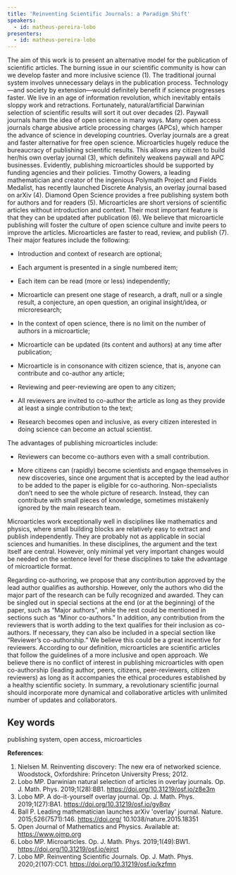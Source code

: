 ```yaml
---
title: 'Reinventing Scientific Journals: a Paradigm Shift'
speakers:
  - id: matheus-pereira-lobo
presenters:
  - id: matheus-pereira-lobo
---
```


The aim of this work is to present an alternative model for the publication of scientific articles. The burning issue in our scientific community is how can we develop faster and more inclusive science (1). The traditional journal system involves unnecessary delays in the publication process. Technology—and society by extension—would definitely benefit if science progresses faster. We live in an age of information revolution, which inevitably entails sloppy work and retractions. Fortunately, natural/artificial Darwinian selection of scientific results will sort it out over decades (2). Paywall journals harm the idea of open science in many ways. Many open access journals charge abusive article processing charges (APCs), which hamper the advance of science in developing countries. Overlay journals are a great and faster alternative for free open science. Microarticles hugely reduce the bureaucracy of publishing scientific results. This allows any citizen to build her/his own overlay journal (3), which definitely weakens paywall and APC businesses. Evidently, publishing microarticles should be supported by funding agencies and their policies. Timothy Gowers, a leading mathematician and creator of the ingenious Polymath Project and Fields Medalist, has recently launched Discrete Analysis, an overlay journal based on arXiv (4). Diamond Open Science provides a free publishing system both for authors and for readers (5). Microarticles are short versions of scientific articles without introduction and context. Their most important feature is that they can be updated after publication (6). We believe that microarticle publishing will foster the culture of open science culture and invite peers to improve the articles. Microarticles are faster to read, review, and publish (7). Their major features include the following:

- Introduction and context of research are optional;

- Each argument is presented in a single numbered item;

- Each item can be read (more or less) independently;

- Microarticle can present one stage of research, a draft, null or a single result, a conjecture, an open question, an original insight/idea, or microresearch;

- In the context of open science, there is no limit on the number of authors in a microarticle;

- Microarticle can be updated (its content and authors) at any time after publication;

- Microarticle is in consonance with citizen science, that is, anyone can contribute and co-author any article;

- Reviewing and peer-reviewing are open to any citizen;

- All reviewers are invited to co-author the article as long as they provide at least a single contribution to the text;

- Research becomes open and inclusive, as every citizen interested in doing science can become an actual scientist.

The advantages of publishing microarticles include:

- Reviewers can become co-authors even with a small contribution.

- More citizens can (rapidly) become scientists and engage themselves in new discoveries, since one argument that is accepted by the lead author to be added to the paper is eligible for co-authoring. Non-specialists don’t need to see the whole picture of research. Instead, they can contribute with small pieces of knowledge, sometimes mistakenly ignored by the main research team.

Microarticles work exceptionally well in disciplines like mathematics and physics, where small building blocks are relatively easy to extract and publish independently. They are probably not as applicable in social sciences and humanities. In these disciplines, the argument and the text itself are central. However, only minimal yet very important changes would be needed on the sentence level for these disciplines to take the advantage of microarticle format.

Regarding co-authoring, we propose that any contribution approved by the lead author qualifies as authorship. However, only the authors who did the major part of the research can be fully recognized and awarded. They can be singled out in special sections at the end (or at the beginning) of the paper, such as “Major authors”, while the rest could be mentioned in sections such as “Minor co-authors.” In addition, any contribution from the reviewers that is worth adding to the text qualifies for their inclusion as co-authors. If necessary, they can also be included in a special section like “Reviewer’s co-authorship.” We believe this could be a great incentive for reviewers. According to our definition, microarticles are scientific articles that follow the guidelines of a more inclusive and open approach. We believe there is no conflict of interest in publishing microarticles with open co-authorship (leading author, peers, citizens, peer-reviewers, citizen reviewers) as long as it accompanies the ethical procedures established by a healthy scientific society. In summary, a revolutionary scientific journal should incorporate more dynamical and collaborative articles with unlimited number of updates and collaborators.

## Key words

publishing system, open access, microarticles

**References**:

1. Nielsen M. Reinventing discovery: The new era of networked science. Woodstock, Oxfordshire: Princeton University Press; 2012.
2. Lobo MP. Darwinian natural selection of articles in overlay journals. Op. J. Math. Phys. 2019;1(28):BB1. https://doi.org/10.31219/osf.io/z8e3m
3. Lobo MP. A do-it-yourself overlay journal. Op. J. Math. Phys. 2019;1(27):BA1. https://doi.org/10.31219/osf.io/gy8qv
4. Ball P. Leading mathematician launches arXiv 'overlay' journal. Nature. 2015;526(7571):146. https://doi.org/ 10.1038/nature.2015.18351
5. Open Journal of Mathematics and Physics. Available at: https://www.ojmp.org
6. Lobo MP. Microarticles. Op. J. Math. Phys. 2019;1(49):BW1. https://doi.org/10.31219/osf.io/ejrct
7. Lobo MP. Reinventing Scientific Journals. Op. J. Math. Phys. 2020;2(107):CC1. https://doi.org/10.31219/osf.io/kzfmn
